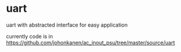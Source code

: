 # uart
uart with abstracted interface for easy application

currently code is in https://github.com/johonkanen/ac_inout_psu/tree/master/source/uart
